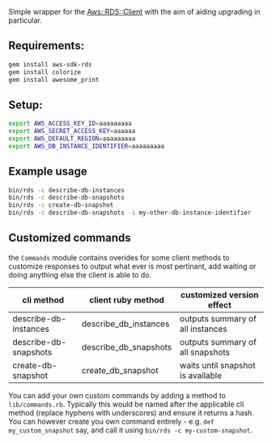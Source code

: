 Simple wrapper for the [Aws::RDS::Client](https://docs.aws.amazon.com/sdk-for-ruby/v3/api/Aws/RDS/Client.html) with the aim of aiding upgrading in particular.

## Requirements:
```sh
gem install aws-sdk-rds
gem install colorize
gem install awesome_print
```

## Setup:
```sh
export AWS_ACCESS_KEY_ID=aaaaaaaaa
export AWS_SECRET_ACCESS_KEY=aaaaaa
export AWS_DEFAULT_REGION=aaaaaaaaa
export AWS_DB_INSTANCE_IDENTIFIER=aaaaaaaaa
```

## Example usage
```sh
bin/rds -c describe-db-instances
bin/rds -c describe-db-snapshots
bin/rds -c create-db-snapshot
bin/rds -c describe-db-snapshots -i my-other-db-instance-identifier
```

## Customized commands
the `Commands` module contains overides for some client methods to customize responses to output what ever is most pertinant, add waiting or doing anything else the client is able to do.

| cli method | client ruby method | customized version effect |
|-|-|-|
| describe-db-instances | describe_db_instances | outputs summary of all instances |
| describe-db-snapshots | describe_db_snapshots | outputs summary of all snapshots |
| create-db-snapshot | create_db_snapshot | waits until snapshot is available |

You can add your own custom commands by adding a method to `lib/commands.rb`. Typically this would be named after the applicable cli method (replace hyphens with underscores) and ensure it returns a hash. You can however create you own command entirely - e.g. `def my_custom_snapshot` say, and call it using `bin/rds -c my-custom-snapshot`.

